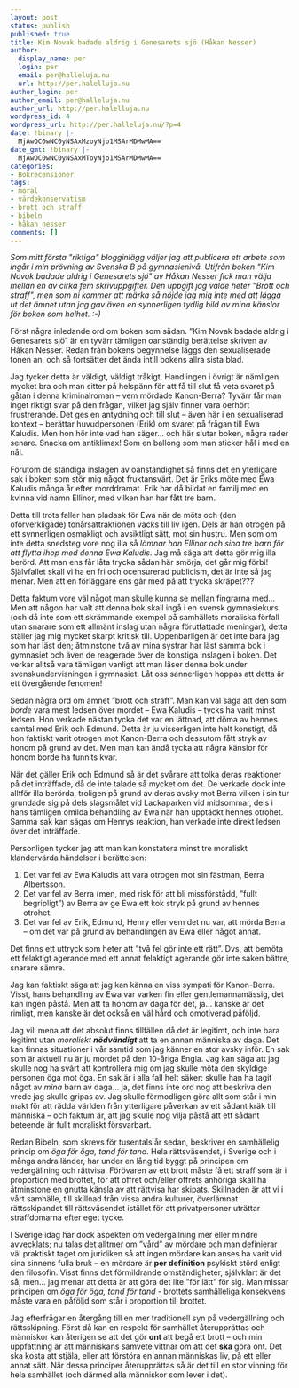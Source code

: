 ```yaml
---
layout: post
status: publish
published: true
title: Kim Novak badade aldrig i Genesarets sjö (Håkan Nesser)
author:
  display_name: per
  login: per
  email: per@halleluja.nu
  url: http://per.halelluja.nu
author_login: per
author_email: per@halleluja.nu
author_url: http://per.halelluja.nu
wordpress_id: 4
wordpress_url: http://per.halleluja.nu/?p=4
date: !binary |-
  MjAwOC0wNC0yNSAxMzoyNjo1MSArMDMwMA==
date_gmt: !binary |-
  MjAwOC0wNC0yNSAxMToyNjo1MSArMDMwMA==
categories:
- Bokrecensioner
tags:
- moral
- värdekonservatism
- brott och straff
- bibeln
- håkan nesser
comments: []
---
```

<p><em>Som mitt första "riktiga" blogginlägg väljer jag att publicera ett arbete som ingår i min prövning av Svenska B på gymnasienivå. Utifrån boken "Kim Novak badade aldrig i Genesarets sjö" av Håkan Nesser fick man välja mellan en av cirka fem skrivuppgifter. Den uppgift jag valde heter "Brott och straff", men som ni kommer att märka så nöjde jag mig inte med att lägga ut det ämnet utan jag gav även en synnerligen tydlig bild av mina känslor för boken som helhet. :-)</em></p>

<p>Först några inledande ord om boken som sådan. ”Kim Novak badade aldrig i Genesarets sjö” är en tyvärr tämligen oanständig berättelse skriven av Håkan Nesser. Redan från bokens begynnelse läggs den sexualiserade tonen an, och så fortsätter det ända intill bokens allra sista blad.</p>
<p>Jag tycker detta är väldigt, väldigt tråkigt. Handlingen i övrigt är nämligen mycket bra och man sitter på helspänn för att få till slut få veta svaret på gåtan i denna kriminalroman – vem mördade Kanon-Berra? Tyvärr får man inget riktigt svar på den frågan, vilket jag själv finner vara oerhört frustrerande. Det ges en antydning och till slut – även här i en sexualiserad kontext – berättar huvudpersonen (Erik) om svaret på frågan till Ewa Kaludis. Men hon hör inte vad han säger... och här slutar boken, några rader senare. Snacka om antiklimax! Som en ballong som man sticker hål i med en nål.</p>
<p>Förutom de ständiga inslagen av oanständighet så finns det en yterligare sak i boken som stör mig något fruktansvärt. Det är Eriks möte med Ewa Kaludis många år efter morddramat. Erik har då bildat en familj med en kvinna vid namn Ellinor, med vilken han har fått tre barn.</p>
<p>Detta till trots faller han pladask för Ewa när de möts och (den oförverkligade) tonårsattraktionen väcks till liv igen. Dels är han otrogen på ett synnerligen osmakligt och avsiktligt sätt, mot sin hustru. Men som om inte detta snedsteg vore nog illa så<em> lämnar han Ellinor och sina tre barn för att flytta ihop med denna Ewa Kaludis</em>. Jag må säga att detta gör mig illa berörd. Att man ens får låta trycka sådan här smörja, det går mig förbi! Självfallet skall vi ha en fri och ocensurerad publicism, det är inte så jag menar. Men att en förläggare ens går med på att trycka skräpet???</p>
<p>Detta faktum vore väl något man skulle kunna se mellan fingrarna med... Men att någon har valt att denna bok skall ingå i en svensk gymnasiekurs (och då inte som ett skrämmande exempel på samhällets moraliska förfall utan snarare som ett allmänt inslag utan några förutfattade meningar), detta ställer jag mig mycket skarpt kritisk till. Uppenbarligen är det inte bara jag som har läst den; åtminstone två av mina systrar har läst samma bok i gymnasiet och även de reagerade över de konstiga inslagen i boken. Det verkar alltså vara tämligen vanligt att man läser denna bok under svenskundervisningen i gymnasiet. Låt oss sannerligen hoppas att detta är ett övergående fenomen!</p>
<p>Sedan några ord om ämnet ”brott och straff”. Man kan väl säga att den som <em>borde </em>vara mest ledsen över mordet – Ewa Kaludis – tycks ha varit minst ledsen. Hon verkade nästan tycka det var en lättnad, att döma av hennes samtal med Erik och Edmund. Detta är ju visserligen inte helt konstigt, då hon faktiskt varit otrogen mot Kanon-Berra och dessutom fått stryk av honom på grund av det. Men man kan ändå tycka att några känslor för honom borde ha funnits kvar.</p>
<p>När det gäller Erik och Edmund så är det svårare att tolka deras reaktioner på det inträffade, då de inte talade så mycket om det. De verkade dock inte alltför illa berörda, troligen på grund av deras avsky mot Berra vilken i sin tur grundade sig på dels slagsmålet vid Lackaparken vid midsommar, dels i hans tämligen omilda behandling av Ewa när han upptäckt hennes otrohet. Samma sak kan sägas om Henrys reaktion, han verkade inte direkt ledsen över det inträffade.</p>
<p>Personligen tycker jag att man kan konstatera minst tre moraliskt klandervärda händelser i berättelsen:</p>
<ol>
<li>Det var fel av Ewa Kaludis att vara otrogen mot sin fästman, Berra Albertsson.</li>
<li>Det var fel av Berra (men, med risk för att bli missförstådd, ”fullt begripligt”) av Berra av ge Ewa ett kok stryk på grund av hennes otrohet.</li>
<li>Det var fel av Erik, Edmund, Henry eller vem det nu var, att mörda Berra – om det var på grund av behandlingen av Ewa eller något annat.</li>
</ol>
<p>Det finns ett uttryck som heter att ”två fel gör inte ett rätt”. Dvs, att bemöta ett felaktigt agerande med ett annat felaktigt agerande gör inte saken bättre, snarare sämre.</p>
<p>Jag kan faktiskt säga att jag kan känna en viss sympati för Kanon-Berra. Visst, hans behandling av Ewa var varken fin eller gentlemannamässig, det kan ingen påstå. Men att ta honom av daga för det, ja... kanske är det rimligt, men kanske är det också en väl hård och omotiverad påföljd.</p>
<p>Jag vill mena att det absolut finns tillfällen då det är legitimt, och inte bara legitimt utan <em>moraliskt <strong>nödvändigt </strong></em>att ta en annan människa av daga. Det kan finnas situationer i vår samtid som jag känner en stor avsky inför. En sak som är aktuell nu är ju mordet på den 10-åriga Engla. Jag kan säga att jag skulle nog ha svårt att kontrollera mig om jag skulle möta den skyldige personen öga mot öga. En sak är i alla fall helt säker: skulle han ha tagit något av <em>mina </em>barn av daga... ja, det finns inte ord nog att beskriva den vrede jag skulle gripas av. Jag skulle förmodligen göra allt som står i min makt för att rädda världen från ytterligare påverkan av ett sådant kräk till människa – och faktum är, att jag skulle nog vilja påstå att ett sådant beteende är fullt moraliskt försvarbart.</p>
<p>Redan Bibeln, som skrevs för tusentals år sedan, beskriver en samhällelig princip om <em>öga för öga, tand för tand</em>. Hela rättsväsendet, i Sverige och i många andra länder, har under en lång tid byggt på principen om vedergällning och rättvisa. Förövaren av ett brott måste få ett straff som är i proportion med brottet, för att offret och/eller offrets anhöriga skall ha åtminstone en gnutta känsla av att rättvisa har skipats. Skillnaden är att vi i vårt samhälle, till skillnad från vissa andra kulturer, överlämnat rättsskipandet till rättsväsendet istället för att privatpersoner uträttar straffdomarna efter eget tycke.</p>
<p>I Sverige idag har dock aspekten om vedergällning mer eller mindre avvecklats; nu talas det alltmer om ”vård” av mördare och man definierar väl praktiskt taget om juridiken så att ingen mördare kan anses ha varit vid sina sinnens fulla bruk – en mördare är <strong>per definition </strong>psykiskt störd enligt den filosofin. Visst finns det förmildrande omständigheter, självklart är det så, men... jag menar att detta är att göra det lite ”för lätt” för sig. Man missar principen om <em>öga för öga, tand för tand</em> - brottets samhälleliga konsekvens måste vara en påföljd som står i proportion till brottet.</p>
<p>Jag efterfrågar en återgång till en mer traditionell syn på vedergällning och rättsskipning. Först då kan en respekt för samhället återupprättas och människor kan återigen se att det gör <strong>ont </strong>att begå ett brott – och min uppfattning är att människans samvete vittnar om att det <strong>ska </strong>göra ont. Det ska kosta att stjäla, eller att förstöra en annan människas liv, på ett eller annat sätt. När dessa principer återupprättas så är det till en stor vinning för hela samhället (och därmed alla människor som lever i det).</p>
